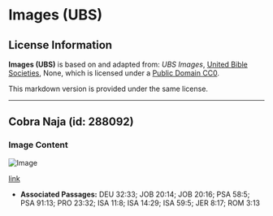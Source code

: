 # Images (UBS)

## License Information

**Images (UBS)** is based on and adapted from: _UBS Images_, [United Bible Societies](https://unitedbiblesocieties.org/), None, which is licensed under a [Public Domain CC0](https://creativecommons.org/public-domain/cc0/).

This markdown version is provided under the same license.



--------------------------------

## Cobra Naja (id: 288092)

### Image Content

![Image](https://cdn.aquifer.bible/aquifer-content/resources/Media/WEB-0138_cobra_naja.jpg)

[link](https://cdn.aquifer.bible/aquifer-content/resources/Media/WEB-0138_cobra_naja.jpg)

* **Associated Passages:** DEU 32:33; JOB 20:14; JOB 20:16; PSA 58:5; PSA 91:13; PRO 23:32; ISA 11:8; ISA 14:29; ISA 59:5; JER 8:17; ROM 3:13


